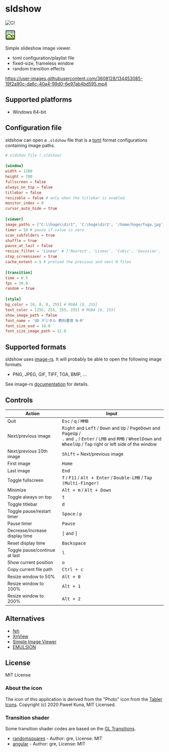 
# sldshow

![CI](https://github.com/ugai/sldshow/actions/workflows/ci.yml/badge.svg)

![Icon](assets/icon/icon_32.png)

Simple slideshow image viewer.

- toml configuration/playlist file
- fixed-size, frameless window
- random transition effects

https://user-images.githubusercontent.com/3608128/134453085-19f2a90c-da6c-40a4-99d0-6e97ab4bd595.mp4

## Supported platforms

- Windows 64-bit

## Configuration file

sldshow can open a `.sldshow` file that is a [toml](https://toml.io/) format configurations containing image paths.

```toml
# sldshow file (.sldshow)

[window]
width = 1280
height = 780
fullscreen = false
always_on_top = false
titlebar = false
resizable = false # only when the titlebar is enabled
monitor_index = 0
cursor_auto_hide = true

[viewer]
image_paths = ["C:\\hoge\\dir1", 'C:\hoge\dir2', '/home/hoge/fuga.jpg']
timer = 10 # pause if value is zero
scan_subfolders = true
shuffle = true
pause_at_last = false
resize_filter = 'Linear' # ['Nearest', 'Linear', 'Cubic', 'Gaussian', 'Lanczos3']
stop_screensaver = true
cache_extent = 5 # preload the previous and next N files

[transition]
time = 0.5
fps = 30.0
random = true

[style]
bg_color = [0, 0, 0, 255] # RGBA [0, 255]
text_color = [255, 255, 255, 255] # RGBA [0, 255]
show_image_path = false
font_name = 'UD デジタル 教科書体 N-R'
font_size_osd = 18.0
font_size_image_path = 12.0
```

## Supported formats

sldshow uses [image-rs](https://crates.io/crates/image/).
It will probably be able to open the following image formats.

- PNG, JPEG, GIF, TIFF, TGA, BMP, ...

See image-rs [documentation](https://docs.rs/image/0.23/image/codecs/index.html#supported-formats) for details.

## Controls

| Action | Input |
|---|---|
| Quit | <kbd>Esc</kbd> / <kbd>q</kbd> / <kbd>MMB</kbd> |
| Next/previous image | <kbd>Right</kbd> and <kbd>Left</kbd> / <kbd>Down</kbd> and <kbd>Up</kbd> / <kbd>PageDown</kbd> and <kbd>PageUp</kbd> /<br/> <kbd>.</kbd> and <kbd>,</kbd> / <kbd>Enter</kbd> / <kbd>LMB</kbd> and <kbd>RMB</kbd> / <kbd>WheelDown</kbd> and <kbd>WheelUp</kbd> / <kbd>Tap</kbd> right or left side of the window |
| Next/previous 10th image | <kbd>Shift</kbd> +  Next/previous image |
| First image | <kbd>Home</kbd> |
| Last image | <kbd>End</kbd> |
| Toggle fullscreen | <kbd>f</kbd> / <kbd>F11</kbd> /  <kbd><kbd>Alt</kbd> + <kbd>Enter</kbd></kbd> / <kbd>Double-LMB</kbd> / <kbd>Tap (Multi-Finger)</kbd> |
| Minimize | <kbd><kbd>Alt</kbd> + <kbd>m</kbd></kbd> / <kbd><kbd>Alt</kbd> + <kbd>Down</kbd></kbd> |
| Toggle always on top | <kbd>t</kbd> |
| Toggle titlebar | <kbd>d</kbd> |
| Toggle pause/restart timer | <kbd>Space</kbd> / <kbd>p</kbd> |
| Pause timer | <kbd>Pause</kbd> |
| Decrease/increase display time | <kbd>[</kbd> and <kbd>]</kbd> |
| Reset display time | <kbd>Backspace</kbd> |
| Toggle pause/continue at last | <kbd>l</kbd> |
| Show current position | <kbd>o</kbd> |
| Copy current file path | <kbd><kbd>Ctrl</kbd> + <kbd>c</kbd></kbd> |
| Resize window to 50% | <kbd><kbd>Alt</kbd> + <kbd>0</kbd></kbd> |
| Resize window to 100% | <kbd><kbd>Alt</kbd> + <kbd>1</kbd></kbd> |
| Resize window to 200% | <kbd><kbd>Alt</kbd> + <kbd>2</kbd></kbd> |

## Alternatives

- [feh](https://feh.finalrewind.org/)
- [XnView](https://www.xnview.com/en/)
- [Simple Image Viewer](https://torum.github.io/Image-viewer/)
- [EMULSION](https://arturkovacs.github.io/emulsion-website/)

## License

MIT License

### About the icon

The icon of this application is derived from the "Photo" icon from the [Tabler Icons](https://github.com/tabler/tabler-icons). Copyright (c) 2020 Paweł Kuna, MIT Licensed.

### Transition shader

Some transition shader codes are based on the [GL Transitions](https://gl-transitions.com/).

- [randomsquares](https://gl-transitions.com/editor/randomsquares) - Author: gre, License: MIT
- [angular](https://gl-transitions.com/editor/angular) -  Author: gre, License: MIT
